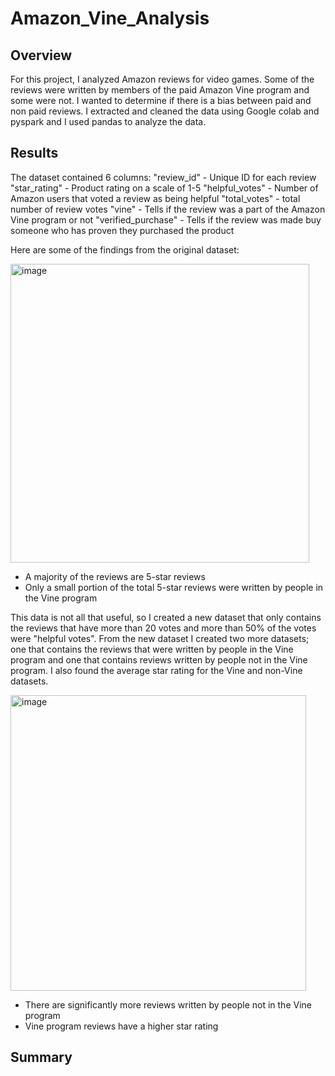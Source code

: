 # Amazon_Vine_Analysis

## Overview
For this project, I analyzed Amazon reviews for video games. Some of the reviews were written by members of the paid Amazon Vine program and some were not. I wanted to determine if there is a bias between paid and non paid reviews. I extracted and cleaned the data using Google colab and pyspark and I used pandas to analyze the data. 

## Results
The dataset contained 6 columns:
"review_id" - Unique ID for each review
"star_rating" - Product rating on a scale of 1-5
"helpful_votes" - Number of Amazon users that voted a review as being helpful
"total_votes" - total number of review votes
"vine" - Tells if the review was a part of the Amazon Vine program or not
"verified_purchase" - Tells if the review was made buy someone who has proven they purchased the product

Here are some of the findings from the original dataset:

<img width="478" alt="image" src="https://user-images.githubusercontent.com/79022140/230255536-c90d48e4-bea6-488b-b1ce-b47badf46b6c.png">

* A majority of the reviews are 5-star reviews
* Only a small portion of the total 5-star reviews were written by people in the Vine program

This data is not all that useful, so I created a new dataset that only contains the reviews that have more than 20 votes and more than 50% of the votes were "helpful votes". From the new dataset I created two more datasets; one that contains the reviews that were written by people in the Vine program and one that contains reviews written by people not in the Vine program. I also found the average star rating for the Vine and non-Vine datasets.

<img width="473" alt="image" src="https://user-images.githubusercontent.com/79022140/230260592-0c00b768-754a-4b5c-92f9-abd425eebb09.png">

* There are significantly more reviews written by people not in the Vine program
* Vine program reviews have a higher star rating

## Summary
